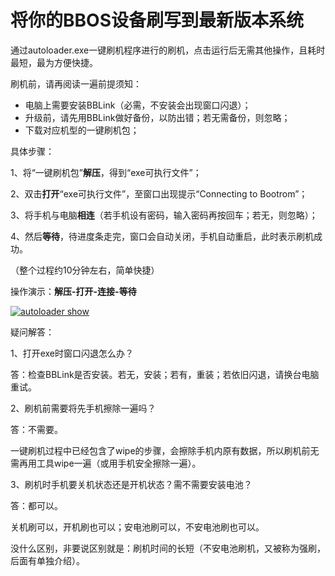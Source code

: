 # 将你的BBOS设备刷写到最新版本系统

通过autoloader.exe一键刷机程序进行的刷机，点击运行后无需其他操作，且耗时最短，最为方便快捷。

刷机前，请再阅读一遍前提须知：

- 电脑上需要安装BBLink（必需，不安装会出现窗口闪退）；
- 升级前，请先用BBLink做好备份，以防出错；若无需备份，则忽略；
- 下载对应机型的一键刷机包；

具体步骤：

1、将“一键刷机包”**解压**，得到“exe可执行文件”；

2、双击**打开**“exe可执行文件”，至窗口出现提示“Connecting to Bootrom”；

3、将手机与电脑**相连**（若手机设有密码，输入密码再按回车；若无，则忽略）；

4、然后**等待**，待进度条走完，窗口会自动关闭，手机自动重启，此时表示刷机成功。

（整个过程约10分钟左右，简单快捷）

操作演示：**解压-打开-连接-等待**

[![autoloader show](http://www.berrylink.cn/wp-content/uploads/2015/09/autoloader.gif)](http://www.berrylink.cn/wp-content/uploads/2015/09/autoloader.gif)

疑问解答：

1、打开exe时窗口闪退怎么办？

答：检查BBLink是否安装。若无，安装；若有，重装；若依旧闪退，请换台电脑重试。

2、刷机前需要将先手机擦除一遍吗？

答：不需要。

一键刷机过程中已经包含了wipe的步骤，会擦除手机内原有数据，所以刷机前无需再用工具wipe一遍（或用手机安全擦除一遍）。

3、刷机时手机要关机状态还是开机状态？需不需要安装电池？

答：都可以。

关机刷可以，开机刷也可以；安电池刷可以，不安电池刷也可以。

没什么区别，非要说区别就是：刷机时间的长短（不安电池刷机，又被称为强刷，后面有单独介绍）。
